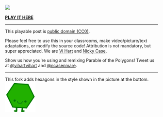 ![](http://i.imgur.com/NcsRW1q.png)

**[PLAY IT HERE](http://ncase.me/polygons)**

---

This playable post is [public domain (CC0)](http://creativecommons.org/publicdomain/zero/1.0).

Please feel free to use this in your classrooms,
make video/picture/text adaptations,
or modify the source code!
Attribution is not mandatory, but super appreciated.
We are [Vi Hart](http://vihart.com/) and [Nicky Case](http://ncase.me/).

Show us how you're using and remixing Parable of the Polygons!
Tweet us at
[@vihartvihart](https://twitter.com/vihartvihart) and
[@ncasenmare](https://twitter.com/ncasenmare).

---

This fork adds hexagons in the style shown in the picture at the bottom.
![](./play/img/yay_hexagon.png)
